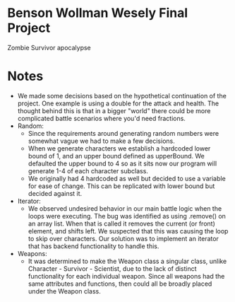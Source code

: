 # Benson Wollman Wesely Final Project
Zombie Survivor apocalypse

# Notes
- We made some decisions based on the hypothetical continuation of the project. One example is using a double for the attack and health. The thought behind this is that in a bigger "world" there could be more complicated battle scenarios where you'd need fractions.
- Random:
  - Since the requirements around generating random numbers were somewhat vague we had to make a few decisions.
  - When we generate characters we establish a hardcoded lower bound of 1, and an upper bound defined as upperBound. We defaulted the upper bound to 4 so as it sits now our program will generate 1-4 of each character subclass.
  - We originally had 4 hardcoded as well but decided to use a variable for ease of change. This can be replicated with lower bound but decided against it.
- Iterator:
  - We observed undesired behavior in our main battle logic when the loops were executing. The bug was identified as using .remove() on an array list. When that is called it removes the current (or front) element, and shifts left. We suspected that this was causing the loop to skip over characters. Our solution was to implement an iterator that has backend functionality to handle this.
- Weapons:
  - It was determined to make the Weapon class a singular class, unlike Character - Survivor - Scientist, due to the lack of distinct functionality for each individual weapon. Since all weapons had the same attributes and functions, then could all be broadly placed under the Weapon class.
